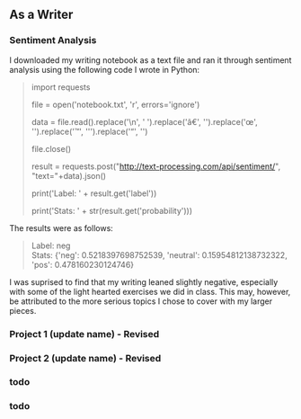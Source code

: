 ## As a Writer



### Sentiment Analysis

I downloaded my writing notebook as a text file and ran it through sentiment analysis using the following code I wrote in Python:

> import requests
>  
> file = open('notebook.txt', 'r', errors='ignore')
>
> data = file.read().replace('\n', ' ').replace('â€', '').replace('œ', '').replace('™', '\'').replace('“', '')
>
> file.close()
>
> result = requests.post("http://text-processing.com/api/sentiment/", "text="+data).json()
>
> print('Label: ' + result.get('label'))
>
> print('Stats: ' + str(result.get('probability')))

The results were as follows:

> Label: neg  
> Stats: {'neg': 0.5218397698752539, 'neutral': 0.15954812138732322, 'pos': 0.478160230124746}

I was suprised to find that my writing leaned slightly negative, especially with some of the light hearted exercises we did in class.
This may, however, be attributed to the more serious topics I chose to cover with my larger pieces.

### Project 1 (update name) - Revised



### Project 2 (update name) - Revised



### todo



### todo

